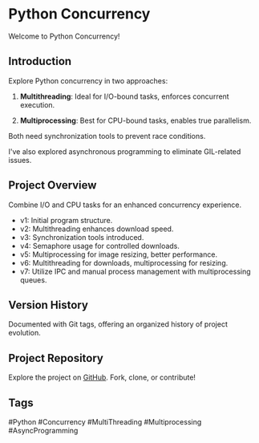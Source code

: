 # Python Concurrency

Welcome to Python Concurrency!

## Introduction

Explore Python concurrency in two approaches:

1. **Multithreading**: Ideal for I/O-bound tasks, enforces concurrent execution.

2. **Multiprocessing**: Best for CPU-bound tasks, enables true parallelism.

Both need synchronization tools to prevent race conditions.

I've also explored asynchronous programming to eliminate GIL-related issues.

## Project Overview

Combine I/O and CPU tasks for an enhanced concurrency experience.

- v1: Initial program structure.
- v2: Multithreading enhances download speed.
- v3: Synchronization tools introduced.
- v4: Semaphore usage for controlled downloads.
- v5: Multiprocessing for image resizing, better performance.
- v6: Multithreading for downloads, multiprocessing for resizing.
- v7: Utilize IPC and manual process management with multiprocessing queues.

## Version History

Documented with Git tags, offering an organized history of project evolution.

## Project Repository

Explore the project on [GitHub](https://github.com/mutty320/python_concurrency). Fork, clone, or contribute!

## Tags

#Python #Concurrency #MultiThreading #Multiprocessing #AsyncProgramming
